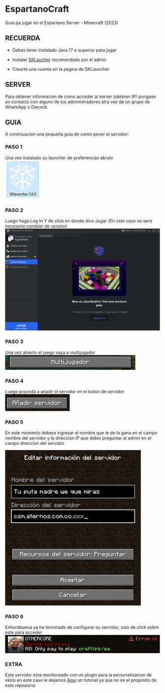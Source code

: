 # EspartanoCraft
Guia pa jugar en el Espartano Server - Minecraft (2023)

## RECUERDA
- Debes tener instalado Java 17 o superior para jugar

- Instalar [SKLaucher] recomendado por el admin

- Crearte una cuenta en la pagina de SKLauncher

## SERVER
Para obtener informacion de como acceder al server _(obtener IP)_ pongase en contacto con alguno de los administradores atra vez de un grupo de WhatsApp o Discord.

## GUIA
A continuacion una pequeña guia de como poner el servidor:

### PASO 1
Una vez instalado su launcher de preferencias abralo  
![Texto aquí](https://github.com/SebasWolf214/EspartanoCraft/blob/main/assets/01.png)

### PASO 2
Luego haga Log In
Y de click en donde dice Jugar _(En este caso no sera necesario cambiar de version)_
![Texto aquí](https://github.com/SebasWolf214/EspartanoCraft/blob/main/assets/02.png)

### PASO 3
Una vez abierto el juego vaya a multijugador
![Texto aquí](https://github.com/SebasWolf214/EspartanoCraft/blob/main/assets/03.png)

### PASO 4
Luego proceda a añadir el servidor en el boton de servidor
![Texto aquí](https://github.com/SebasWolf214/EspartanoCraft/blob/main/assets/04.png)

### PASO 5
En este momento debera ingresar el nombre que le de la gana en el campo nombre del servidor
y la direccion IP que debio preguntar al admin en el campo direccion del servidor

![Texto aquí](https://github.com/SebasWolf214/EspartanoCraft/blob/main/assets/05.png)

### PASO 6
Enhorabuena ya ha terminado de configurar su servidor, solo de click sobre este para acceder
![Texto aquí](https://github.com/SebasWolf214/EspartanoCraft/blob/main/assets/06.png)


### EXTRA
Este servidor esta monitoreado con un plugin para la personalizacion de skins en este caso le dejamos [Aquí] un tutorial ya que no es el proposito de este reposiorio


[SKLaucher]:https://skmedix.pl/downloads
[Aquí]:https://www.youtube.com/watch?v=LqGKgnG5JV4&t=130s
